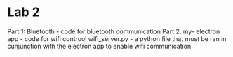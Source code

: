 # Lab 2
Part 1: Bluetooth - code for bluetooth communication 
Part 2: my- electron app - code for wifi controol 
wifi_server.py -  a python file that must be ran in cunjunction with the electron app to enable wifi communication 
